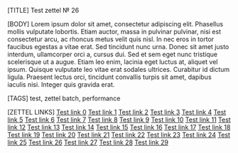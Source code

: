 [TITLE]
Test zettel № 26

[BODY]
Lorem ipsum dolor sit amet, consectetur adipiscing elit. 
Phasellus mollis vulputate lobortis. Etiam auctor, massa in pulvinar 
pulvinar, nisi est consectetur arcu, ac rhoncus metus velit quis nisl. 
In nec eros in tortor faucibus egestas a vitae erat. Sed tincidunt nunc 
urna. Donec sit amet justo interdum, ullamcorper orci a, cursus dui. 
Sed et sem eget nunc tristique scelerisque ut a augue. 
Etiam leo enim, lacinia eget luctus at, aliquet vel ipsum. 
Quisque vulputate leo vitae erat sodales ultrices. Curabitur id dictum 
ligula. Praesent lectus orci, tincidunt convallis turpis sit amet, dapibus 
iaculis nisi. Integer quis gravida erat. 

[TAGS]
test, zettel batch, performance

[ZETTEL LINKS]
[Test link 0](3.md)
[Test link 1](9.md)
[Test link 2](3.md)
[Test link 3](27.md)
[Test link 4](29.md)
[Test link 5](13.md)
[Test link 6](27.md)
[Test link 7](23.md)
[Test link 8](27.md)
[Test link 9](1.md)
[Test link 10](5.md)
[Test link 11](15.md)
[Test link 12](3.md)
[Test link 13](18.md)
[Test link 14](4.md)
[Test link 15](7.md)
[Test link 16](18.md)
[Test link 17](27.md)
[Test link 18](7.md)
[Test link 19](16.md)
[Test link 20](12.md)
[Test link 21](11.md)
[Test link 22](16.md)
[Test link 23](9.md)
[Test link 24](19.md)
[Test link 25](0.md)
[Test link 26](0.md)
[Test link 27](28.md)
[Test link 28](10.md)
[Test link 29](14.md)
